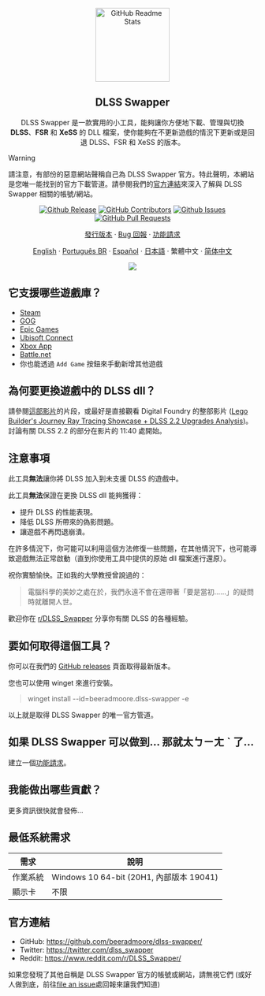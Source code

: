 <p align="center">
 <img width="150px" src="https://beeradmoore.github.io/dlss-swapper/logo_250.png" align="center" alt="GitHub Readme Stats" />
 <h2 align="center">DLSS Swapper
</h2>
 <p align="center">DLSS Swapper 是一款實用的小工具，能夠讓你方便地下載、管理與切換 <strong>DLSS</strong>、<strong>FSR</strong> 和 <strong>XeSS</strong> 的 DLL 檔案，使你能夠在不更新遊戲的情況下更新或是回退 DLSS、FSR 和 XeSS 的版本。</p>
</p>

> [!WARNING]
> 請注意，有部份的惡意網站聲稱自己為 DLSS Swapper 官方。特此聲明，本網站是您唯一能找到的官方下載管道。請參閱我們的[官方連結](#official-links)來深入了解與 DLSS Swapper 相關的帳號/網站。

<p align="center">
    <a href="https://github.com/beeradmoore/dlss-swapper/releases"><img alt="Github Release" src="https://img.shields.io/github/v/release/beeradmoore/dlss-swapper" /></a>
    <a href="https://github.com/beeradmoore/dlss-swapper/graphs/contributors"><img alt="GitHub Contributors" src="https://img.shields.io/github/contributors/beeradmoore/dlss-swapper" /></a>
    <a href="https://github.com/beeradmoore/dlss-swapper/issues"><img alt="Github Issues" src="https://img.shields.io/github/issues/beeradmoore/dlss-swapper?color=0088ff" /></a>
    <a href="https://github.com/beeradmoore/dlss-swapper/pulls"><img alt="GitHub Pull Requests" src="https://img.shields.io/github/issues-pr/beeradmoore/dlss-swapper?color=0088ff" /></a>
</p>

<p align="center">
    <a href="https://github.com/beeradmoore/dlss-swapper/releases">發行版本</a>
    ·
    <a href="https://github.com/beeradmoore/dlss-swapper/issues/new?template=bug_report.yml">Bug 回報</a>
    ·
    <a href="https://github.com/beeradmoore/dlss-swapper/issues/new?template=feature_request.yml">功能請求</a>
</p>

<p align="center">
    <a href="../../README.md">English</a>
    ·
    <a href="./readme_pt-BR.md">Português BR</a>
    ·
    <a href="./readme_es.md">Español</a>
    ·
    <a href="./readme_ja-JP.md">日本語</a>
    ·
    繁體中文
    ·
    <a href="./readme_zh-Hans.md">简体中文</a>
</p>

<p align="center">
    <img src="https://beeradmoore.github.io/dlss-swapper/images/usage/usage_4.gif" />
</p>

## 它支援哪些遊戲庫？

- [Steam](https://store.steampowered.com/)
- [GOG](https://www.gog.com/en/)
- [Epic Games](https://store.epicgames.com/)
- [Ubisoft Connect](https://www.ubisoft.com/)
- [Xbox App](https://www.xbox.com/)
- [Battle.net](https://shop.battle.net/)
- 你也能透過 `Add Game` 按鈕來手動新增其他遊戲

## 為何要更換遊戲中的 DLSS dll？

請參閱[這部影片](https://youtube.com/clip/UgzYyeox3s7jFJZAvYF4AaABCQ)的片段，或最好是直接觀看 Digital Foundry 的整部影片 ([Lego Builder's Journey Ray Tracing Showcase + DLSS 2.2 Upgrades Analysis](https://www.youtube.com/watch?v=dtbqJXb1UDw))。討論有關 DLSS 2.2 的部分在影片的 11:40 處開始。

## 注意事項

此工具**無法**讓你將 DLSS 加入到未支援 DLSS 的遊戲中。

此工具**無法**保證在更換 DLSS dll 能夠獲得：

- 提升 DLSS 的性能表現。
- 降低 DLSS 所帶來的偽影問題。
- 讓遊戲不再閃退崩潰。

在許多情況下，你可能可以利用這個方法修復一些問題，在其他情況下，也可能導致遊戲無法正常啟動（直到你使用工具中提供的原始 dll 檔案進行還原）。

祝你實驗愉快。正如我的大學教授曾說過的：

> 電腦科學的美妙之處在於，我們永遠不會在還帶著「要是當初……」的疑問時就離開人世。

歡迎你在 [r/DLSS_Swapper](https://www.reddit.com/r/DLSS_Swapper/) 分享你有關 DLSS 的各種經驗。

## 要如何取得這個工具？

你可以在我們的 [GitHub releases](https://github.com/beeradmoore/dlss-swapper/releases) 頁面取得最新版本。

您也可以使用 winget 來進行安裝。

> winget install --id=beeradmoore.dlss-swapper -e 

以上就是取得 DLSS Swapper 的唯一官方管道。

## 如果 DLSS Swapper 可以做到... 那就太ㄅㄧㄤ ˋ 了...

建立一個[功能請求](https://github.com/beeradmoore/dlss-swapper/issues/new?template=feature_request.yml)。

## 我能做出哪些貢獻？

更多資訊很快就會發佈...

## 最低系統需求

| 需求     | 說明                                     |
| -------- | ---------------------------------------- |
| 作業系統 | Windows 10 64-bit (20H1, 內部版本 19041) |
| 顯示卡   | 不限                                     |

## 官方連結

- GitHub: https://github.com/beeradmoore/dlss-swapper/
- Twitter: https://twitter.com/dlss_swapper
- Reddit: https://www.reddit.com/r/DLSS_Swapper/

如果您發現了其他自稱是 DLSS Swapper 官方的帳號或網站，請無視它們 (或好人做到底，前往[file an issue](https://github.com/beeradmoore/dlss-swapper/issues/new?template=other_issue.yml)處回報來讓我們知道)
